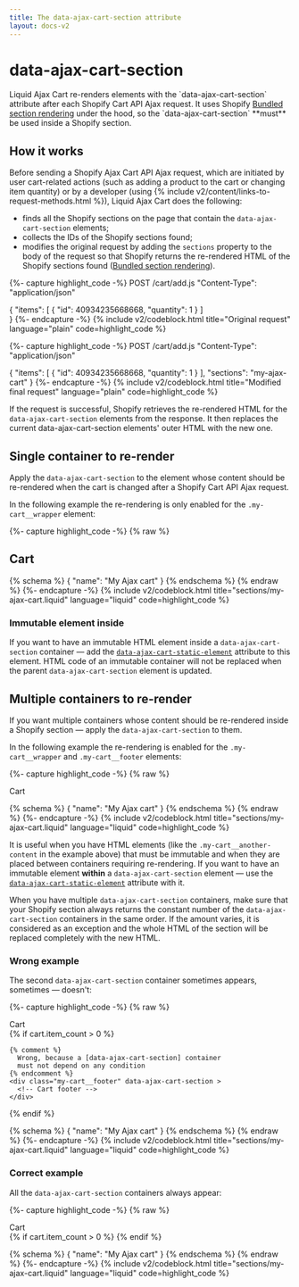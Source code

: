 ```yaml
---
title: The data-ajax-cart-section attribute
layout: docs-v2
---
```


# data-ajax-cart-section

<p class="lead" markdown="1">
Liquid Ajax Cart re-renders elements with the `data-ajax-cart-section` attribute after each Shopify Cart API Ajax request. 
It uses Shopify <a href="https://shopify.dev/docs/api/ajax/reference/cart#bundled-section-rendering">Bundled section rendering</a> under the hood, 
so the `data-ajax-cart-section` **must** be used inside a Shopify section.
</p>

## How it works

Before sending a Shopify Ajax Cart API Ajax request, which are initiated by user cart-related actions
(such as adding a product to the cart or changing item quantity) or by a developer (using 
{% include v2/content/links-to-request-methods.html %}), Liquid Ajax Cart does the following:
* finds all the Shopify sections on the page that contain the `data-ajax-cart-section` elements;
* collects the IDs of the Shopify sections found;
* modifies the original request by adding the `sections` property to the body of the request so that Shopify returns the re-rendered HTML of the Shopify sections found ([Bundled section rendering](https://shopify.dev/docs/api/ajax/reference/cart#bundled-section-rendering)).

{%- capture highlight_code -%}
POST /cart/add.js
"Content-Type": "application/json"

{
  "items": [
    {
      "id": 40934235668668,
      "quantity": 1
    }
  ]  
}
{%- endcapture -%}
{% include v2/codeblock.html title="Original request" language="plain" code=highlight_code %}

{%- capture highlight_code -%}
POST /cart/add.js
"Content-Type": "application/json"

{
  "items": [
    {
      "id": 40934235668668,
      "quantity": 1
    }
  ],
  "sections": "my-ajax-cart"
}
{%- endcapture -%}
{% include v2/codeblock.html title="Modified final request" language="plain" code=highlight_code %}

If the request is successful, Shopify retrieves the re-rendered HTML for the `data-ajax-cart-section` elements from the response.
It then replaces the current data-ajax-cart-section elements' outer HTML
with the new one.

## Single container to re-render

Apply the `data-ajax-cart-section` to the element whose content should be re-rendered
when the cart is changed after a Shopify Cart API Ajax request.

In the following example the re-rendering is only enabled for the `.my-cart__wrapper` element:

{%- capture highlight_code -%}
{% raw %}
<div class="my-cart">
  <h2>Cart</h2>
  <div class="my-cart__wrapper" data-ajax-cart-section>
    <!-- Cart content -->
  </div>
</div>

{% schema %} { "name": "My Ajax cart" } {% endschema %}
{% endraw %}
{%- endcapture -%}
{% include v2/codeblock.html title="sections/my-ajax-cart.liquid" language="liquid" code=highlight_code %}

### Immutable element inside

If you want to have an immutable HTML element inside a `data-ajax-cart-section` container — 
add the [`data-ajax-cart-static-element`](/v2/data-ajax-cart-static-element/) attribute to this element. 
HTML code of an immutable container will not be replaced when the parent `data-ajax-cart-section` element is updated.

## Multiple containers to re-render

If you want multiple containers whose content should be re-rendered inside a Shopify section — apply the `data-ajax-cart-section` to them.

In the following example the re-rendering is enabled for the `.my-cart__wrapper` and `.my-cart__footer` elements:

{%- capture highlight_code -%}
{% raw %}
<div class="my-cart">
  <div class="my-cart__header">Cart</div>
  <div class="my-cart__items" data-ajax-cart-section>
    <!-- Cart items container is updatable
    because of the data-ajax-cart-section attribute -->
  </div>
  <div class="my-cart__another-content">
    <!-- Another content that is not updatable 
    because there is no parent data-ajax-cart-section attribute -->
  </div>
  <div class="my-cart__footer" data-ajax-cart-section>
    <!-- Cart footer container is updatable 
    because of the data-ajax-cart-section attribute -->
  </div>
</div> 

{% schema %} { "name": "My Ajax cart" } {% endschema %}
{% endraw %}
{%- endcapture -%}
{% include v2/codeblock.html title="sections/my-ajax-cart.liquid" language="liquid" code=highlight_code %}

It is useful when you have HTML elements (like the `.my-cart__another-content` in the example above) 
that must be immutable and when they are placed between containers requiring re-rendering. 
If you want to have an immutable element **within** a `data-ajax-cart-section` element — use the [`data-ajax-cart-static-element`](/v2/data-ajax-cart-static-element/) attribute with it.

When you have multiple `data-ajax-cart-section` containers, 
make sure that your Shopify section always returns 
the constant number of the `data-ajax-cart-section` containers in the same order. 
If the amount varies, it is considered as an exception
and the whole HTML of the section will be replaced completely with the new HTML.

### Wrong example

The second `data-ajax-cart-section` container sometimes appears, sometimes — doesn't:

{%- capture highlight_code -%}
{% raw %}
<div class="my-cart">
  <div class="my-cart__header">Cart</div>
  <div class="my-cart__items" data-ajax-cart-section >
    <!-- Cart items -->
  </div>
  <div class="my-cart__another-content">
    <!-- Another content that is not updatable -->
  </div>
  {% if cart.item_count > 0 %}

    {% comment %} 
      Wrong, because a [data-ajax-cart-section] container
      must not depend on any condition
    {% endcomment %}
    <div class="my-cart__footer" data-ajax-cart-section >
      <!-- Cart footer -->
    </div>
{% endif %}
</div> 

{% schema %} { "name": "My Ajax cart" } {% endschema %}
{% endraw %}
{%- endcapture -%}
{% include v2/codeblock.html title="sections/my-ajax-cart.liquid" language="liquid" code=highlight_code %}

### Correct example

All the `data-ajax-cart-section` containers always appear:

{%- capture highlight_code -%}
{% raw %}
<div class="my-cart">
  <div class="my-cart__header">Cart</div>
  <div class="my-cart__items" data-ajax-cart-section >
    <!-- Cart items -->
  </div>
  <div class="my-cart__another-content">
    <!-- Another content that is not updatable -->
  </div>
  <div class="my-cart__footer" data-ajax-cart-section >
    {% if cart.item_count > 0 %}
      <!-- Footer content -->
    {% endif %}
  </div>
</div>

{% schema %} { "name": "My Ajax cart" } {% endschema %}
{% endraw %}
{%- endcapture -%}
{% include v2/codeblock.html title="sections/my-ajax-cart.liquid" language="liquid" code=highlight_code %}
